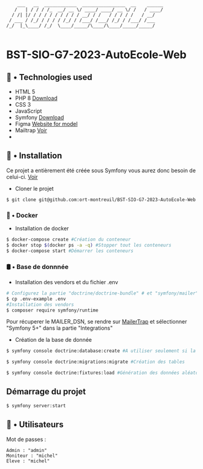 ````

    ___   __  ____________  ________________  __    ______
   /   | / / / /_  __/ __ \/ ____/ ____/ __ \/ /   / ____/
  / /| |/ / / / / / / / / / __/ / /   / / / / /   / __/   
 / ___ / /_/ / / / / /_/ / /___/ /___/ /_/ / /___/ /___   
/_/  |_\____/ /_/  \____/_____/\____/\____/_____/_____/   
                                                          
````

# BST-SIO-G7-2023-AutoEcole-Web

## 🦈 • Technologies used

- HTML 5
- PHP 8 [Download](https://www.php.net/)
- CSS 3
- JavaScript
- Symfony [Download](https://symfony.com/doc/current/setup.html)
- Figma [Website for model](https://www.figma.com/file/UBAmY0QgEw3Bw47FiJok8c/Auto-Ecole---Figma?node-id=0%3A1)
- Mailtrap [Voir](https://mailtrap.io/)
- 
## 🔧 • Installation

Ce projet a entièrement été créée sous Symfony vous aurez donc besoin de celui-ci. [Voir](https://symfony.com/doc/current/setup.html)

- Cloner le projet
```bash
$ git clone git@github.com:ort-montreuil/BST-SIO-G7-2023-AutoEcole-Web.git
```
### 🐳 • Docker
- Installation de docker
```bash
$ docker-compose create #Création du conteneur
$ docker stop $(docker ps -a -q) #Stopper tout les conteneurs
$ docker-compose start #Démarrer les conteneurs
```
### 🛢 • Base de donnnée

- Installation des vendors et du fichier .env
```bash
# Configurez la partie "doctrine/doctrine-bundle" # et "symfony/mailer"
$ cp .env-example .env 
#Installation des vendors
$ composer require symfony/runtime 
```
Pour récuperer le MAILER_DSN, se rendre sur [MailerTrap](https://mailtrap.io/) 
et sélectionner "Symfony 5+" dans la partie "Integrations"

- Création de la base de donnée
```bash
$ symfony console doctrine:database:create #A utiliser seulement si la base n'a pas été créer
```
```bash
$ symfony console doctrine:migrations:migrate #Création des tables
```
```bash
$ symfony console doctrine:fixtures:load #Génération des données aléatoires
```

## Démarrage du projet 
```bash
$ symfony server:start
```
## 👤 • Utilisateurs
Mot de passes :
```
Admin : "admin"
Moniteur : "michel"
Eleve : "michel"
```



